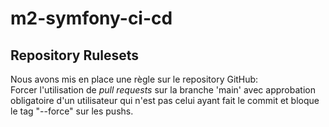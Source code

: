 # m2-symfony-ci-cd

## Repository Rulesets

Nous avons mis en place une règle sur le repository GitHub: \
Forcer l'utilisation de _pull requests_ sur la branche 'main' avec approbation obligatoire d'un utilisateur 
qui n'est pas celui ayant fait le commit et bloque le tag "--force" sur les pushs. 

